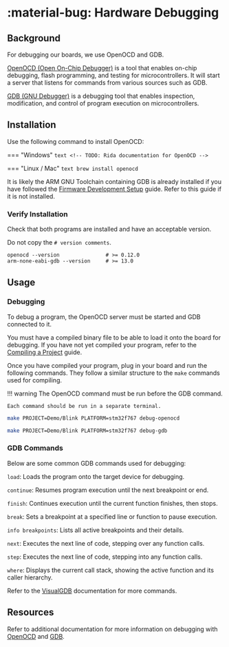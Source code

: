 # :material-bug: Hardware Debugging

## Background

For debugging our boards, we use OpenOCD and GDB.

[OpenOCD (Open On-Chip Debugger)](https://openocd.org/) is a tool that enables on-chip debugging, flash programming, and testing for microcontrollers. It will start a server that listens for commands from various sources such as GDB.

[GDB (GNU Debugger)](https://www.sourceware.org/gdb/) is a debugging tool that enables inspection, modification, and control of program execution on microcontrollers.

## Installation

Use the following command to install OpenOCD:

=== "Windows"
    ```text
    <!-- TODO: Rida documentation for OpenOCD -->
    ```

=== "Linux / Mac"
    ```text
    brew install openocd
    ```

It is likely the ARM GNU Toolchain containing GDB is already installed if you have followed the [Firmware Development Setup](../firmware/dev-setup.md) guide. Refer to this guide if it is not installed.

### Verify Installation

Check that both programs are installed and have an acceptable version.

Do not copy the `# version comments`.

```text
openocd --version               # >= 0.12.0
arm-none-eabi-gdb --version     # >= 13.0
```

## Usage

### Debugging

To debug a program, the OpenOCD server must be started and GDB connected to it.

You must have a compiled binary file to be able to load it onto the board for debugging. If you have not yet compiled your program, refer to the [Compiling a Project](../firmware/compile-project.md) guide.

Once you have compiled your program, plug in your board and run the following commands. They follow a similar structure to the `make` commands used for compiling.

!!! warning
    The OpenOCD command must be run before the GDB command.

    Each command should be run in a separate terminal.

```bash
make PROJECT=Demo/Blink PLATFORM=stm32f767 debug-openocd
```

```bash
make PROJECT=Demo/Blink PLATFORM=stm32f767 debug-gdb
```


### GDB Commands

Below are some common GDB commands used for debugging:

`load`: Loads the program onto the target device for debugging.

`continue`: Resumes program execution until the next breakpoint or end.

`finish`: Continues execution until the current function finishes, then stops.

`break`: Sets a breakpoint at a specified line or function to pause execution.

`info breakpoints`: Lists all active breakpoints and their details.

`next`: Executes the next line of code, stepping over any function calls.

`step`: Executes the next line of code, stepping into any function calls.

`where`: Displays the current call stack, showing the active function and its caller hierarchy.

Refer to the [VisualGDB](https://visualgdb.com/gdbreference/commands/) documentation for more commands.

## Resources

Refer to additional documentation for more information on debugging with [OpenOCD](https://openocd.org/doc/html/index.html) and [GDB](https://sourceware.org/gdb/current/onlinedocs/gdb/).